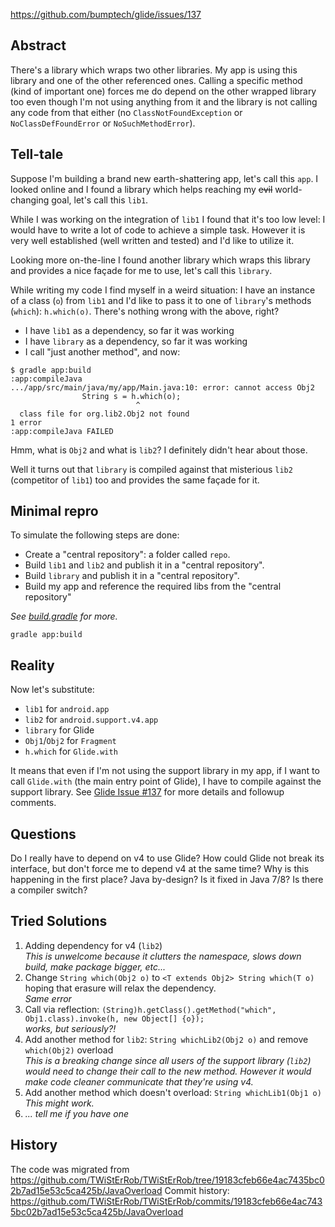 https://github.com/bumptech/glide/issues/137

Abstract
--------
There's a library which wraps two other libraries. My app is using this library and one of the other referenced ones. Calling a specific method (kind of important one) forces me do depend on the other wrapped library too even though I'm not using anything from it and the library is not calling any code from that either (no `ClassNotFoundException` or `NoClassDefFoundError` or `NoSuchMethodError`).


Tell-tale
---------
Suppose I'm building a brand new earth-shattering app, let's call this `app`.
I looked online and I found a library which helps reaching my ~~evil~~ world-changing goal, let's call this `lib1`.

While I was working on the integration of `lib1` I found that it's too low level: I would have to write a lot of code to achieve a simple task. However it is very well established (well written and tested) and I'd like to utilize it.

Looking more on-the-line I found another library which wraps this library and provides a nice façade for me to use, let's call this `library`.

While writing my code I find myself in a weird situation:
I have an instance of a class (`o`) from `lib1` and I'd like to pass it to one of `library`'s methods (`which`): `h.which(o)`.
There's nothing wrong with the above, right?
 * I have `lib1` as a dependency, so far it was working
 * I have `library` as a dependency, so far it was working
 * I call "just another method", and now:
```
$ gradle app:build
:app:compileJava
.../app/src/main/java/my/app/Main.java:10: error: cannot access Obj2
                String s = h.which(o);
                            ^
  class file for org.lib2.Obj2 not found
1 error
:app:compileJava FAILED
```
Hmm, what is `Obj2` and what is `lib2`? I definitely didn't hear about those.

Well it turns out that `library` is compiled against that misterious `lib2` (competitor of `lib1`) too and provides the same façade for it.


Minimal repro
-------------
To simulate the following steps are done:
 * Create a "central repository": a folder called `repo`.
 * Build `lib1` and `lib2` and publish it in a "central repository".
 * Build `library` and publish it in a "central repository".
 * Build my app and reference the required libs from the "central repository"

_See [build.gradle](build.gradle) for more._

```
gradle app:build
```


Reality
-------
Now let's substitute:
 * `lib1` for `android.app`
 * `lib2` for `android.support.v4.app`
 * `library` for Glide
 * `Obj1`/`Obj2` for `Fragment`
 * `h.which` for `Glide.with`

It means that even if I'm not using the support library in my app, if I want to call `Glide.with` (the main entry point of Glide), I have to compile against the support library. See [Glide Issue #137](https://github.com/bumptech/glide/issues/137) for more details and followup comments.


Questions
---------
Do I really have to depend on v4 to use Glide?
How could Glide not break its interface, but don't force me to depend v4 at the same time?
Why is this happening in the first place? Java by-design? Is it fixed in Java 7/8? Is there a compiler switch?


Tried Solutions
---------------
 1. Adding dependency for v4 (`lib2`)<br/>
_This is unwelcome because it clutters the namespace, slows down build, make package bigger, etc..._
 2. Change `String which(Obj2 o)` to `<T extends Obj2> String which(T o)` hoping that erasure will relax the dependency.<br/>
_Same error_
 3. Call via reflection: `(String)h.getClass().getMethod("which", Obj1.class).invoke(h, new Object[] {o});`<br/>
_works, but seriously?!_
 4. Add another method for `lib2`: `String whichLib2(Obj2 o)` and remove `which(Obj2)` overload<br/>
_This is a breaking change since all users of the support library (`lib2`) would need to change their call to the new method. However it would make code cleaner communicate that they're using v4._
 5. Add another method which doesn't overload: `String whichLib1(Obj1 o)`<br/>
_This might work._
 6. _... tell me if you have one_

History
-------
The code was migrated from https://github.com/TWiStErRob/TWiStErRob/tree/19183cfeb66e4ac7435bc02b7ad15e53c5ca425b/JavaOverload
Commit history: https://github.com/TWiStErRob/TWiStErRob/commits/19183cfeb66e4ac7435bc02b7ad15e53c5ca425b/JavaOverload

